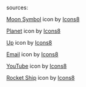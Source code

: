 sources:

<a target="_blank" href="https://icons8.com/icon/oItmVyK4P1fj/moon-symbol">Moon Symbol</a> icon by <a target="_blank" href="https://icons8.com">Icons8</a>


<a target="_blank" href="https://icons8.com/icon/jiKYR2biJFHO/planet">Planet</a> icon by <a target="_blank" href="https://icons8.com">Icons8</a>

<a target="_blank" href="https://icons8.com/icon/26124/slide-up">Up</a> icon by <a target="_blank" href="https://icons8.com">Icons8</a>

<a target="_blank" href="https://icons8.com/icon/baRhMh2wmjbT/mail">Email</a> icon by <a target="_blank" href="https://icons8.com">Icons8</a>


<a target="_blank" href="https://icons8.com/icon/37325/youtube">YouTube</a> icon by <a target="_blank" href="https://icons8.com">Icons8</a>

<a target="_blank" href="https://icons8.com/icon/pvRqtncLYdo4/rocket">Rocket Ship</a> icon by <a target="_blank" href="https://icons8.com">Icons8</a>
